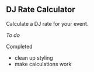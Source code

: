 ## DJ Rate Calculator

Calculate a DJ rate for your event.

*To do*


Completed

- clean up styling
- make calculations work
